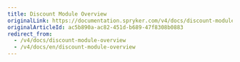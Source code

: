 ```yaml
---
title: Discount Module Overview
originalLink: https://documentation.spryker.com/v4/docs/discount-module-overview
originalArticleId: ac5b890a-ac82-451d-b689-47f8308b0883
redirect_from:
  - /v4/docs/discount-module-overview
  - /v4/docs/en/discount-module-overview
---
```



